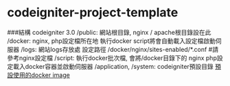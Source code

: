 # codeigniter-project-template
###結構
    codeigniter 3.0
    /public: 網站根目錄, nginx / apache根目錄設在此
    /docker: nginx, php設定檔所在地 執行docker script將會自動載入設定檔啟動伺服器
    /logs: 網站logs存放處 設定路徑 /docker/nginx/sites-enabled/*.conf #請參考nginx設定檔
    /script: 執行docker批次檔, 會將/docker目錄下的 nginx php設定載入docker容器並啟動伺服器
    /application, /system: codeigniter預設目錄
[預設使用的docker image](https://registry.hub.docker.com/u/sakilu/nginx_php59)<br />
